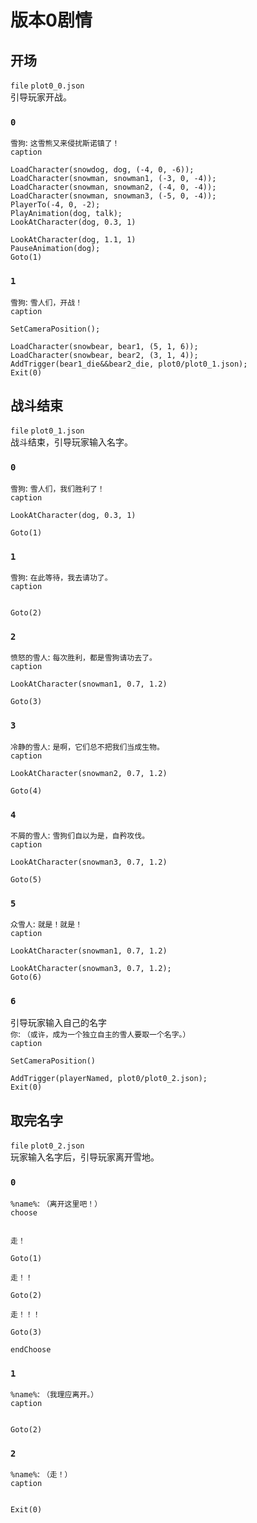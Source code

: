 # 版本0剧情
## 开场
`file` `plot0_0.json`  
引导玩家开战。  
### `0`
`雪狗`: `这雪熊又来侵扰斯诺镇了！`  
`caption`  
```
LoadCharacter(snowdog, dog, (-4, 0, -6));
LoadCharacter(snowman, snowman1, (-3, 0, -4));
LoadCharacter(snowman, snowman2, (-4, 0, -4));
LoadCharacter(snowman, snowman3, (-5, 0, -4));
PlayerTo(-4, 0, -2);
PlayAnimation(dog, talk);
LookAtCharacter(dog, 0.3, 1)
```
```
LookAtCharacter(dog, 1.1, 1)
PauseAnimation(dog);
Goto(1)
```
### `1`
`雪狗`: `雪人们，开战！`  
`caption`  
```
SetCameraPosition();
```
```
LoadCharacter(snowbear, bear1, (5, 1, 6));
LoadCharacter(snowbear, bear2, (3, 1, 4));
AddTrigger(bear1_die&&bear2_die, plot0/plot0_1.json);
Exit(0)
```
## 战斗结束
`file` `plot0_1.json`  
战斗结束，引导玩家输入名字。  
### `0`
`雪狗`: `雪人们，我们胜利了！`  
`caption`  
```
LookAtCharacter(dog, 0.3, 1)
```
```
Goto(1)
```
### `1`
`雪狗`: `在此等待，我去请功了。`  
`caption`  
```
```
```
Goto(2)
```
### `2`
`愤怒的雪人`: `每次胜利，都是雪狗请功去了。`  
`caption`  
```
LookAtCharacter(snowman1, 0.7, 1.2)
```
```
Goto(3)
```
### `3`
`冷静的雪人`: `是啊，它们总不把我们当成生物。`  
`caption`  
```
LookAtCharacter(snowman2, 0.7, 1.2)
```
```
Goto(4)
```
### `4`
`不屑的雪人`: `雪狗们自以为是，自矜攻伐。`  
`caption`  
```
LookAtCharacter(snowman3, 0.7, 1.2)
```
```
Goto(5)
```
### `5`
`众雪人`: `就是！就是！`  
`caption`  
```
LookAtCharacter(snowman1, 0.7, 1.2)
```
```
LookAtCharacter(snowman3, 0.7, 1.2);
Goto(6)
```
### `6`
引导玩家输入自己的名字  
`你`: `（或许，成为一个独立自主的雪人要取一个名字。）`  
`caption`  
```
SetCameraPosition()
```
```
AddTrigger(playerNamed, plot0/plot0_2.json);
Exit(0)
```
## 取完名字
`file` `plot0_2.json`  
玩家输入名字后，引导玩家离开雪地。  
### `0`
`%name%`: `（离开这里吧！）`  
`choose`  
```
```
`走！`  
```
Goto(1)
```
`走！！`  
```
Goto(2)
```
`走！！！`  
```
Goto(3)
```
`endChoose`
### `1`
`%name%`: `（我理应离开。）`  
`caption`  
```
```
```
Goto(2)
```
### `2`
`%name%`: `（走！）`  
`caption`  
```
```
```
Exit(0)
```
